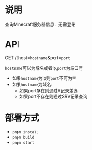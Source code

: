 # 说明
查询Minecraft服务器信息，无需登录

# API

GET /?host=`hostname`&port=`port`

`hostname`可以为域名或者ip,`port`为端口号

 - 如果`hostname`为ip则`port`不可为空
 - 如果`hostname`为域名:
   - 如果port存在则通过A记录差选
   - 如果port不存在则通过SRV记录查询


# 部署方式

 - `pnpm install`
 - `pnpm build`
 - `pnpm start`
